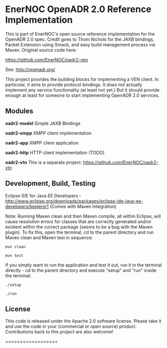 # EnerNOC OpenADR 2.0 Reference Implementation #

This is part of EnerNOC's open source reference implementation for the OpenADR 2.0 spec. Credit goes to Thom Nichols for the JAXB bindings,
Packet Extension using Smack, and easy build management process via Maven. Original source code here:

https://github.com/EnerNOC/oadr2-ven

See: http://openadr.org/

This project provides the building blocks for implementing a VEN client.  In particular,
it aims to provide protocol bindings.  It *does not* actually implement any service 
functionality (at least not yet.)  But it should provide enough at least for someone to 
start implementing OpenADR 2.0 services. 

## Modules ##

**oadr2-model** Simple JAXB Bindings

**oadr2-xmpp** XMPP client implementation

**oadr2-app** XMPP client application

**oadr2-http** HTTP client implementation (TODO)

**oadr2-vtn** This is a separate project: https://github.com/EnerNOC/oadr2-vtn


## Development, Build, Testing ##

Eclipse IDE for Java EE Developers - http://www.eclipse.org/downloads/packages/eclipse-ide-java-ee-developers/keplersr1
(Comes with Maven Integration)

Note: Running Maven clean and then Maven compile, all within Eclipse, will cause resolution errors for classes that are correctly generated and/or existent within the correct package (seems to be a bug with the Maven plugin). To fix this, open the terminal, cd to the parent directory and run Maven clean and Maven test in sequence:

    mvn clean

    mvn test


If you simply want to run the application and test it out, run it in the terminal directly - cd to the parent directory and execute "setup" and "run" inside the terminal:

    ./setup
   
    ./run


## License ##

This code is released under the Apache 2.0 software license. Please take it and use the code in your (commercial or open source) product. Contributions back to this project are also welcome!

==================

